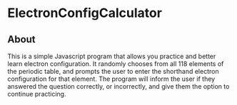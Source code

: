 # ElectronConfigCalculator

## About
This is a simple Javascript program that allows you practice and better learn electron configuration. It randomly chooses from all 118 elements of the periodic table, and prompts the user to enter the shorthand electron configuration for that element. The program will inform the user if they answered the question correctly, or incorrectly, and give them the option to continue practicing. 

